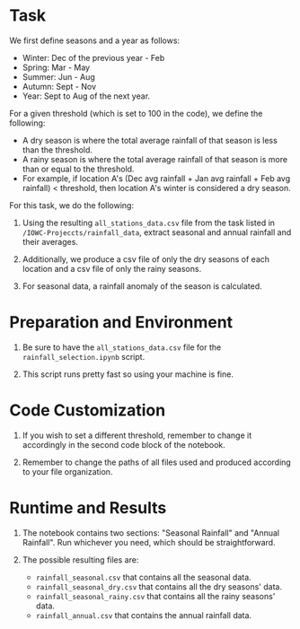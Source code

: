 # Task 

We first define seasons and a year as follows:
  
  - Winter: Dec of the previous year - Feb
  - Spring: Mar - May
  - Summer: Jun - Aug
  - Autumn: Sept - Nov
  - Year: Sept to Aug of the next year.

For a given threshold (which is set to 100 in the code), we define the following:

  - A dry season is where the total average rainfall of that season is less than the threshold.
  - A rainy season is where the total average rainfall of that season is more than or equal to the threshold.
  - For example, if location A's (Dec avg rainfall + Jan avg rainfall + Feb avg rainfall) < threshold, then location A's winter is considered a dry season.

For this task, we do the following: 

1. Using the resulting `all_stations_data.csv` file from the task listed in `/IOWC-Projeccts/rainfall_data`, extract seasonal and annual rainfall and their averages.

2. Additionally, we produce a csv file of only the dry seasons of each location and a csv file of only the rainy seasons.

3. For seasonal data, a rainfall anomaly of the season is calculated.

# Preparation and Environment

1. Be sure to have the `all_stations_data.csv` file for the `rainfall_selection.ipynb` script.

2. This script runs pretty fast so using your machine is fine.

# Code Customization

1. If you wish to set a different threshold, remember to change it accordingly in the second code block of the notebook.

2. Remember to change the paths of all files used and produced according to your file organization.

# Runtime and Results

1. The notebook contains two sections: "Seasonal Rainfall" and "Annual Rainfall". Run whichever you need, which should be straightforward.

2. The possible resulting files are:
   
   - `rainfall_seasonal.csv` that contains all the seasonal data.
   - `rainfall_seasonal_dry.csv` that contains all the dry seasons' data.
   - `rainfall_seasonal_rainy.csv` that contains all the rainy seasons' data.
   - `rainfall_annual.csv` that contains the annual rainfall data.
